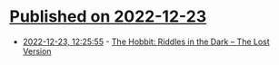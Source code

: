 # [Published on 2022-12-23](index.md)

* [2022-12-23, 12:25:55](https://news.ycombinator.com/item?id=34105052) - [The Hobbit: Riddles in the Dark – The Lost Version](https://www.ringgame.net/riddles.html)
